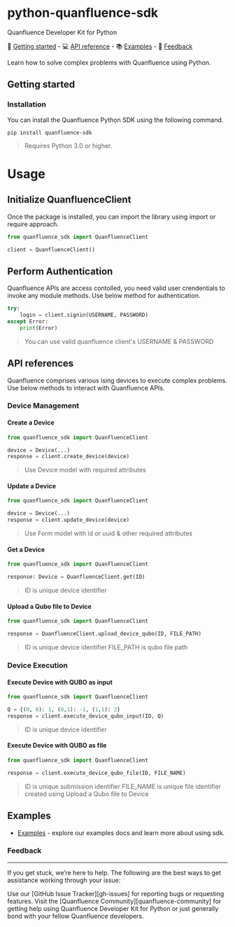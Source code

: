 # python-quanfluence-sdk
Quanfluence Developer Kit for Python

<div>
🚀 <a href="#getting-started">Getting started</a> - 💻 <a href="#api-reference">API reference</a> - 📚 <a href="#examples">Examples</a> - 💬 <a href="#feedback">Feedback</a>
</div>


Learn how to solve complex problems with Quanfluence using Python.

## Getting started
### Installation
You can install the Quanfluence Python SDK using the following command.
```
pip install quanfluence-sdk
```

> Requires Python 3.0 or higher.

# Usage
## Initialize QuanfluenceClient

Once the package is installed, you can import the library using import or require approach.

```python
from quanfluence_sdk import QuanfluenceClient

client = QuanfluenceClient()

```

## Perform Authentication

Quanfluence APIs are access contolled, you need valid user crendentials to invoke any module methods. Use below method for authentication.

```python
try:
    login = client.signin(USERNAME, PASSWORD)
except Error:
    print(Error)
```
> You can use valid quanfluence client's USERNAME & PASSWORD

## API references
Quanfluence comprises various ising devices to execute complex problems. Use below methods to interact with Quanfluence APIs.

### Device Management
#### Create a Device
```python
from quanfluence_sdk import QuanfluenceClient

device = Device(...)
response = client.create_device(device)
```
> Use Device model with required attributes

#### Update a Device
```python
from quanfluence_sdk import QuanfluenceClient

device = Device(...)
response = client.update_device(device)
```
> Use Form model with id or uuid & other required attributes

#### Get a Device
```python
from quanfluence_sdk import QuanfluenceClient

response: Device = QuanfluenceClient.get(ID)
```
> ID is unique device identifier

#### Upload a Qubo file to Device
```python
from quanfluence_sdk import QuanfluenceClient

response = QuanfluenceClient.upload_device_qubo(ID, FILE_PATH)
```
> ID is unique device identifier
> FILE_PATH is qubo file path


### Device Execution
#### Execute Device with QUBO as input
```python
from quanfluence_sdk import QuanfluenceClient

Q = {(0, 0): 1, (0,1): -1, (1,1): 2}
response = client.execute_device_qubo_input(ID, Q)
```
> ID is unique device identifier

#### Execute Device with QUBO as file
```python
from quanfluence_sdk import QuanfluenceClient

response = client.execute_device_qubo_file(ID, FILE_NAME)
```
> ID is unique submission identifier
> FILE_NAME is unique file identifier created using Upload a Qubo file to Device


## Examples
- [Examples](https://github.com/quanfluence/python-quanfluence-sdk/blob/main/EXAMPLES.md) - explore our examples docs and learn more about using sdk.


### Feedback

---

If you get stuck, we’re here to help. The following are the best ways to get assistance working through your issue:

Use our [GitHub Issue Tracker][gh-issues] for reporting bugs or requesting features.
Visit the [Quanfluence Community][quanfluence-community] for getting help using Quanfluence Developer Kit for Python or just generally bond with your fellow Quanfluence developers.

<!-- Markdown links -->
